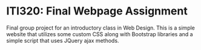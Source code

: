 # ITI320: Final Webpage Assignment

Final group project for an introductory class in Web Design. This is a simple website that utilizes some custom CSS along with Bootstrap libraries and a simple script that uses JQuery ajax methods. 
